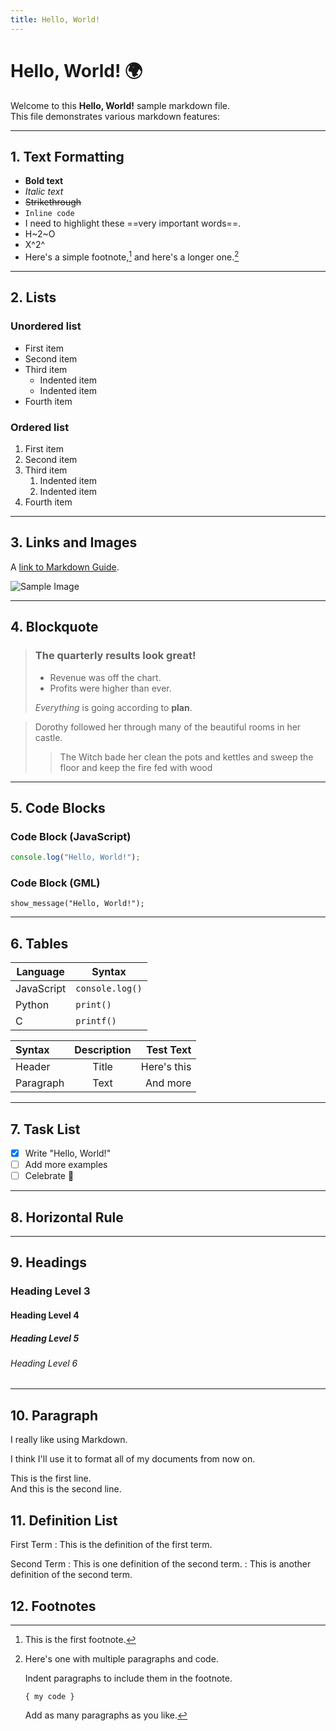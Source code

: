 ```yaml
---
title: Hello, World!
---
```


# Hello, World! 🌍

Welcome to this **Hello, World!** sample markdown file.  
This file demonstrates various markdown features:

---

## 1. Text Formatting

- **Bold text**
- *Italic text*
- ~~Strikethrough~~
- `Inline code`
- I need to highlight these ==very important words==.
- H~2~O
- X^2^
- Here's a simple footnote,[^1] and here's a longer one.[^bignote]

---

## 2. Lists

### Unordered list

- First item
- Second item
- Third item
    - Indented item
    - Indented item
- Fourth item

### Ordered list

1. First item
2. Second item
3. Third item
    1. Indented item
    2. Indented item
4. Fourth item

---

## 3. Links and Images

A [link to Markdown Guide](https://www.markdownguide.org).

![Sample Image](https://upload.wikimedia.org/wikipedia/commons/thumb/4/48/Markdown-mark.svg/200px-Markdown-mark.svg.png "Markdown Logo")

---

## 4. Blockquote

> ### The quarterly results look great!
>
> - Revenue was off the chart.
> - Profits were higher than ever.
>
> *Everything* is going according to **plan**.

> Dorothy followed her through many of the beautiful rooms in her castle.
>
>> The Witch bade her clean the pots and kettles and sweep the floor and keep the fire fed with wood

---

## 5. Code Blocks

### Code Block (JavaScript)

```javascript
console.log("Hello, World!");
````

### Code Block (GML)

```gml
show_message("Hello, World!");
```

---

## 6. Tables

| Language   | Syntax          |
| ---------- | --------------- |
| JavaScript | `console.log()` |
| Python     | `print()`       |
| C          | `printf()`      |

| Syntax      | Description | Test Text     |
| :---        |    :----:   |          ---: |
| Header      | Title       | Here's this   |
| Paragraph   | Text        | And more      |

---

## 7. Task List

* [x] Write "Hello, World!"
* [ ] Add more examples
* [ ] Celebrate 🎉

---

## 8. Horizontal Rule

---

## 9. Headings

### Heading Level 3

#### Heading Level 4

##### Heading Level 5

###### Heading Level 6 

---

## 10. Paragraph

I really like using Markdown.

I think I'll use it to format all of my documents from now on.

This is the first line.  
And this is the second line.

## 11. Definition List

First Term
: This is the definition of the first term.

Second Term
: This is one definition of the second term.
: This is another definition of the second term.

## 12. Footnotes

[^1]: This is the first footnote.

[^bignote]: Here's one with multiple paragraphs and code.

    Indent paragraphs to include them in the footnote.

    `{ my code }`

    Add as many paragraphs as you like.